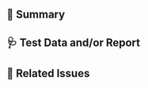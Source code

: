 ## 📜 Summary
<!-- Provide brief summary of changes below if not sufficiently described by commit messages. -->


## 🩺 Test Data and/or Report
<!-- 
    One of the following should be included below:
    * Reference to regression test included in code (preferred wherever reasonable)
    * Attach test data + outputs of tests
-->


## 🧩 Related Issues
<!--
    Reference related issues below using `Fixes` or `Resolves` in order to automatically close the issue upon merge. For more information on autolinking to tickets see https://docs.github.com/en/github/writing-on-github/autolinked-references-and-urls.

    * for issues in this repo:
        - fixes #1
        - fixes #2
        - refs #3
    * for issues in other repos: NASA-PDS/my_repo#1, NASA-PDS/her_repo#2
->
